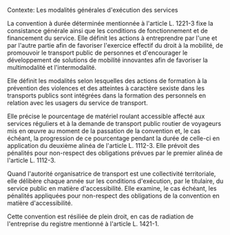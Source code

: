 Contexte: Les modalités générales d'exécution des services

La convention à durée déterminée mentionnée à l'article L. 1221-3 fixe la consistance générale ainsi que les conditions de fonctionnement et de financement du service. Elle définit les actions à entreprendre par l'une et par l'autre partie afin de favoriser l'exercice effectif du droit à la mobilité, de promouvoir le transport public de personnes et d'encourager le développement de solutions de mobilité innovantes afin de favoriser la multimodalité et l'intermodalité.

Elle définit les modalités selon lesquelles des actions de formation à la prévention des violences et des atteintes à caractère sexiste dans les transports publics sont intégrées dans la formation des personnels en relation avec les usagers du service de transport.

Elle précise le pourcentage de matériel roulant accessible affecté aux services réguliers et à la demande de transport public routier de voyageurs mis en œuvre au moment de la passation de la convention et, le cas échéant, la progression de ce pourcentage pendant la durée de celle-ci en application du deuxième alinéa de l'article L. 1112-3. Elle prévoit des pénalités pour non-respect des obligations prévues par le premier alinéa de l'article L. 1112-3.

Quand l'autorité organisatrice de transport est une collectivité territoriale, elle délibère chaque année sur les conditions d'exécution, par le titulaire, du service public en matière d'accessibilité. Elle examine, le cas échéant, les pénalités appliquées pour non-respect des obligations de la convention en matière d'accessibilité.

Cette convention est résiliée de plein droit, en cas de radiation de l'entreprise du registre mentionné à l'article L. 1421-1.